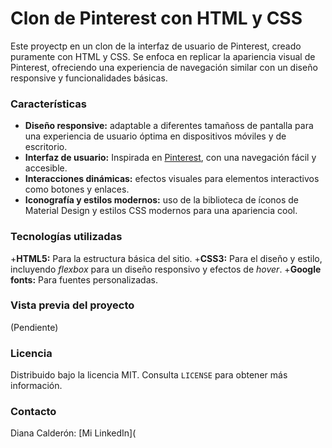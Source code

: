 # Clon de Pinterest con HTML y CSS

Este proyectp en un clon de la interfaz de usuario de Pinterest, creado puramente con HTML y CSS. Se enfoca en replicar la apariencia visual de Pinterest, ofreciendo una experiencia de navegación similar con un diseño responsive y funcionalidades básicas.

### Características 
+ **Diseño responsive:** adaptable a diferentes tamañoss de pantalla para una experiencia de usuario óptima en dispositivos móviles y de escritorio.
+ **Interfaz de usuario:** Inspirada en [Pinterest](https://www.pinterest.es/), con una navegación fácil y accesible.
+ **Interacciones dinámicas:** efectos visuales para elementos interactivos como botones y enlaces.
+ **Iconografía y estilos modernos:** uso de la biblioteca de íconos de Material Design y estilos CSS modernos para una apariencia cool.

### Tecnologías utilizadas
+**HTML5:** Para la estructura básica del sitio.
+**CSS3:** Para el diseño y estilo, incluyendo _flexbox_ para un diseño responsivo y efectos de _hover_.
+**Google fonts:** Para fuentes personalizadas.

### Vista previa del proyecto
(Pendiente)

### Licencia 
Distribuido bajo la licencia MIT. Consulta `LICENSE` para obtener más información.

### Contacto
Diana Calderón: [Mi LinkedIn](
